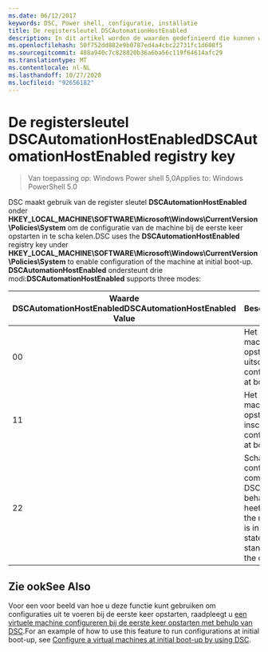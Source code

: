 ```yaml
---
ms.date: 06/12/2017
keywords: DSC, Power shell, configuratie, installatie
title: De registersleutel DSCAutomationHostEnabled
description: In dit artikel worden de waarden gedefinieerd die kunnen worden ingesteld in de register sleutel DSCAutomationHostEnabled
ms.openlocfilehash: 50f752dd882e9b0787ed4a4cbc22731fc1d608f5
ms.sourcegitcommit: 488a940c7c828820b36a6ba56c119f64614afc29
ms.translationtype: MT
ms.contentlocale: nl-NL
ms.lasthandoff: 10/27/2020
ms.locfileid: "92656182"
---
```

# <a name="dscautomationhostenabled-registry-key"></a><span data-ttu-id="657bf-104">De registersleutel DSCAutomationHostEnabled</span><span class="sxs-lookup"><span data-stu-id="657bf-104">DSCAutomationHostEnabled registry key</span></span>

> <span data-ttu-id="657bf-105">Van toepassing op: Windows Power shell 5,0</span><span class="sxs-lookup"><span data-stu-id="657bf-105">Applies to: Windows PowerShell 5.0</span></span>

<span data-ttu-id="657bf-106">DSC maakt gebruik van de register sleutel **DSCAutomationHostEnabled** onder **HKEY_LOCAL_MACHINE\SOFTWARE\Microsoft\Windows\CurrentVersion\Policies\System** om de configuratie van de machine bij de eerste keer opstarten in te scha kelen.</span><span class="sxs-lookup"><span data-stu-id="657bf-106">DSC uses the **DSCAutomationHostEnabled** registry key under **HKEY_LOCAL_MACHINE\SOFTWARE\Microsoft\Windows\CurrentVersion\Policies\System** to enable configuration of the machine at initial boot-up.</span></span> <span data-ttu-id="657bf-107">**DSCAutomationHostEnabled** ondersteunt drie modi:</span><span class="sxs-lookup"><span data-stu-id="657bf-107">**DSCAutomationHostEnabled** supports three modes:</span></span>

| <span data-ttu-id="657bf-108">Waarde DSCAutomationHostEnabled</span><span class="sxs-lookup"><span data-stu-id="657bf-108">DSCAutomationHostEnabled Value</span></span> |                                              <span data-ttu-id="657bf-109">Beschrijving</span><span class="sxs-lookup"><span data-stu-id="657bf-109">Description</span></span>                                              |
| ------------------------------ | ----------------------------------------------------------------------------------------------------- |
| <span data-ttu-id="657bf-110">0</span><span class="sxs-lookup"><span data-stu-id="657bf-110">0</span></span>                              | <span data-ttu-id="657bf-111">Het configureren van de machine bij het opstarten uitschakelen.</span><span class="sxs-lookup"><span data-stu-id="657bf-111">Disable configuring the machine at boot-up.</span></span>                                                           |
| <span data-ttu-id="657bf-112">1</span><span class="sxs-lookup"><span data-stu-id="657bf-112">1</span></span>                              | <span data-ttu-id="657bf-113">Het configureren van de machine bij het opstarten inschakelen.</span><span class="sxs-lookup"><span data-stu-id="657bf-113">Enable configuring the machine at boot-up.</span></span>                                                            |
| <span data-ttu-id="657bf-114">2</span><span class="sxs-lookup"><span data-stu-id="657bf-114">2</span></span>                              | <span data-ttu-id="657bf-115">Schakel het configureren van de computer alleen in als DSC de status in behandeling of actueel heeft.</span><span class="sxs-lookup"><span data-stu-id="657bf-115">Enable configuring the machine only if DSC is in pending or current state.</span></span> <span data-ttu-id="657bf-116">Dit is de standaardwaarde.</span><span class="sxs-lookup"><span data-stu-id="657bf-116">This is the default value.</span></span> |

## <a name="see-also"></a><span data-ttu-id="657bf-117">Zie ook</span><span class="sxs-lookup"><span data-stu-id="657bf-117">See Also</span></span>

<span data-ttu-id="657bf-118">Voor een voor beeld van hoe u deze functie kunt gebruiken om configuraties uit te voeren bij de eerste keer opstarten, raadpleegt u [een virtuele machine configureren bij de eerste keer opstarten met behulp van DSC](bootstrapDsc.md).</span><span class="sxs-lookup"><span data-stu-id="657bf-118">For an example of how to use this feature to run configurations at initial boot-up, see [Configure a virtual machines at initial boot-up by using DSC](bootstrapDsc.md).</span></span>
